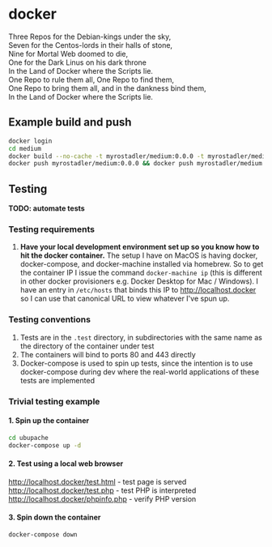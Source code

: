 # docker

Three Repos for the Debian-kings under the sky,  
Seven for the Centos-lords in their halls of stone,  
Nine for Mortal Web doomed to die,  
One for the Dark Linus on his dark throne  
In the Land of Docker where the Scripts lie.  
One Repo to rule them all, One Repo to find them,  
One Repo to bring them all, and in the dankness bind them,  
In the Land of Docker where the Scripts lie.  

## Example build and push

```bash
docker login
cd medium
docker build --no-cache -t myrostadler/medium:0.0.0 -t myrostadler/medium:latest .
docker push myrostadler/medium:0.0.0 && docker push myrostadler/medium:latest
```

## Testing

**TODO: automate tests**

### Testing requirements

1. **Have your local development environment set up so you know how to hit the docker container.**
The setup I have on MacOS is having docker, docker-compose, and docker-machine installed via homebrew. 
So to get the container IP I issue the command `docker-machine ip`  (this is different in other docker provisioners e.g. Docker Desktop for Mac / Windows).
I have an entry in `/etc/hosts` that binds this IP to http://localhost.docker so I can use that canonical URL to view whatever I've spun up.

### Testing conventions

1. Tests are in the `.test` directory, in subdirectories with the same name as the directory of the container under test
1. The containers will bind to ports 80 and 443 directly
1. Docker-compose is used to spin up tests, since the intention is to use docker-compose during dev where
the real-world applications of these tests are implemented

### Trivial testing example

#### 1. Spin up the container

```bash
cd ubupache
docker-compose up -d
```

#### 2. Test using a local web browser

http://localhost.docker/test.html - test page is served  
http://localhost.docker/test.php - test PHP is interpreted  
http://localhost.docker/phpinfo.php - verify PHP version  

#### 3. Spin down the container

```bash
docker-compose down
```

